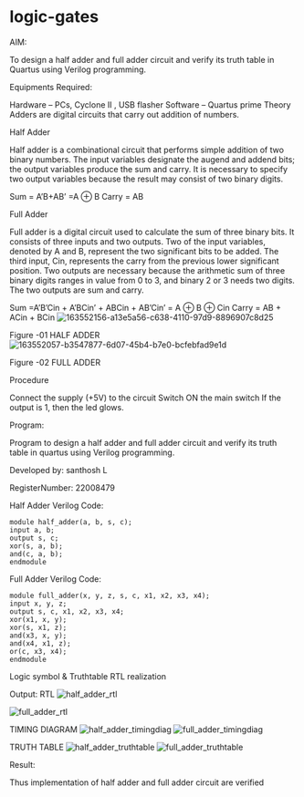 # logic-gates
AIM:

To design a half adder and full adder circuit and verify its truth table in Quartus using Verilog programming.

Equipments Required:

Hardware – PCs, Cyclone II , USB flasher Software – Quartus prime Theory Adders are digital circuits that carry out addition of numbers.

Half Adder

Half adder is a combinational circuit that performs simple addition of two binary numbers. The input variables designate the augend and addend bits; the output variables produce the sum and carry. It is necessary to specify two output variables because the result may consist of two binary digits.

Sum = A’B+AB’ =A ⊕ B Carry = AB

Full Adder

Full adder is a digital circuit used to calculate the sum of three binary bits. It consists of three inputs and two outputs. Two of the input variables, denoted by A and B, represent the two significant bits to be added. The third input, Cin, represents the carry from the previous lower significant position. Two outputs are necessary because the arithmetic sum of three binary digits ranges in value from 0 to 3, and binary 2 or 3 needs two digits. The two outputs are sum and carry.

Sum =A’B’Cin + A’BCin’ + ABCin + AB’Cin’ = A ⊕ B ⊕ Cin Carry = AB + ACin + BCin
![163552156-a13e5a56-c638-4110-97d9-8896907c8d25](https://user-images.githubusercontent.com/123359969/214290158-52984a11-9890-43a7-b6cb-1e8b0a4b236c.png)


Figure -01 HALF ADDER
![163552057-b3547877-6d07-45b4-b7e0-bcfebfad9e1d](https://user-images.githubusercontent.com/123359969/214290215-87062a33-26ed-4e77-a3ca-ce88dd0bdcb7.png)


Figure -02 FULL ADDER

Procedure

Connect the supply (+5V) to the circuit Switch ON the main switch If the output is 1, then the led glows.

Program:

Program to design a half adder and full adder circuit and verify its truth table in quartus using Verilog programming.

Developed by: santhosh L

RegisterNumber: 22008479

Half Adder Verilog Code:
```
module half_adder(a, b, s, c);
input a, b;
output s, c;
xor(s, a, b);
and(c, a, b);
endmodule
```

Full Adder Verilog Code:
```
module full_adder(x, y, z, s, c, x1, x2, x3, x4);
input x, y, z;
output s, c, x1, x2, x3, x4;
xor(x1, x, y);
xor(s, x1, z);
and(x3, x, y);
and(x4, x1, z);
or(c, x3, x4);
endmodule
```
Logic symbol & Truthtable RTL realization

Output:
RTL
![half_adder_rtl](https://user-images.githubusercontent.com/123359969/214290439-6d3e4d25-26e5-498e-a47c-fdef372858c9.png)

![full_adder_rtl](https://user-images.githubusercontent.com/123359969/214290465-5722206b-c0e8-4ad3-baa0-c05aef83f06d.png)

TIMING DIAGRAM
![half_adder_timingdiag](https://user-images.githubusercontent.com/123359969/214290506-5716b583-9571-40bb-b411-728a728518a8.png)
![full_adder_timingdiag](https://user-images.githubusercontent.com/123359969/214290552-d5201700-cd31-46b6-a9d2-db33154ab5a1.png)

TRUTH TABLE
 ![half_adder_truthtable](https://user-images.githubusercontent.com/123359969/214290602-e0fcae72-e6d4-4fb4-a04d-243b582ef3ae.png)
![full_adder_truthtable](https://user-images.githubusercontent.com/123359969/214290625-47aa5415-299d-48d1-bbbc-2b39598cc52e.png)


Result:

Thus implementation of half adder and full adder circuit are verified
